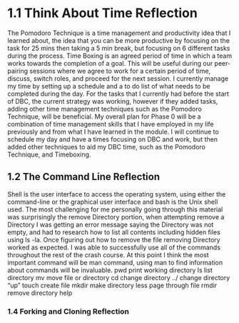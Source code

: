 # 1.1 Think About Time Reflection
The Pomodoro Technique is a time management and productivity idea that I learned about, the idea that you can be more productive by focusing on the task for 25 mins then taking a 5 min break, but focusing on 6 different tasks during the process. Time Boxing is an agreed period of time in which a team works towards the completion of a goal. This will be useful during our peer-pairing sessions where we agree to work for a certain period of time, discuss, switch roles, and proceed for the next session. I currently manage my time by setting up a schedule and a to do list of what needs to be completed during the day. For the tasks that I currently had before the start of DBC, the current strategy was working, however if they added tasks, adding other time management techniques such as the Pomodoro Technique, will be beneficial. My overall plan for Phase 0 will be a combination of time management skills that I have employed in my life previously and from what I have learned in the module. I will continue to schedule my day and have a times focusing on DBC and work, but then added other techniques to aid my DBC time, such as the Pomodoro Technique, and Timeboxing.

## 1.2 The Command Line Reflection
Shell is the user interface to access the operating system, using either the command-line or the graphical user interface and bash is the Unix shell used. The most challenging for me personally going through this material was surprisingly the remove Directory portion, when attempting remove a Directory I was getting an error message saying the Directory was not empty, and had to research how to list all contents including hidden files using ls -la. Once figuring out how to remove the file removing Directory worked as expected. I was able to successfully use all of the commands throughout the rest of the crash course. At this point I think the most important command will be man command, using man to find information about commands will be invaluable. pwd print working directory ls list directory mv move file or directory cd change directory ../ change directory “up” touch create file mkdir make directory less page through file rmdir remove directory help

### 1.4 Forking and Cloning Reflection